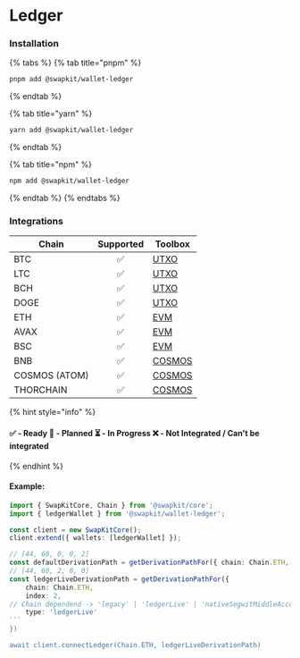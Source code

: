 # Ledger

### Installation

{% tabs %}
{% tab title="pnpm" %}
```bash
pnpm add @swapkit/wallet-ledger
```
{% endtab %}

{% tab title="yarn" %}
```bash
yarn add @swapkit/wallet-ledger
```
{% endtab %}

{% tab title="npm" %}
```bash
npm add @swapkit/wallet-ledger
```
{% endtab %}
{% endtabs %}

### Integrations

<table data-full-width="false"><thead><tr><th>Chain</th><th align="center">Supported</th><th>Toolbox</th></tr></thead><tbody><tr><td>BTC</td><td align="center">✅</td><td><a href="../toolboxes/utxo.md">UTXO</a></td></tr><tr><td>LTC</td><td align="center">✅</td><td><a href="../toolboxes/utxo.md">UTXO</a></td></tr><tr><td>BCH</td><td align="center">✅</td><td><a href="../toolboxes/utxo.md">UTXO</a></td></tr><tr><td>DOGE</td><td align="center">✅</td><td><a href="../toolboxes/utxo.md">UTXO</a></td></tr><tr><td>ETH</td><td align="center">✅</td><td><a href="../toolboxes/evm.md">EVM</a></td></tr><tr><td>AVAX</td><td align="center">✅</td><td><a href="../toolboxes/evm.md">EVM</a></td></tr><tr><td>BSC</td><td align="center">✅</td><td><a href="../toolboxes/evm.md">EVM</a></td></tr><tr><td>BNB</td><td align="center">✅</td><td><a href="../toolboxes/cosmos.md">COSMOS</a></td></tr><tr><td>COSMOS (ATOM)</td><td align="center">✅</td><td><a href="../toolboxes/cosmos.md">COSMOS</a></td></tr><tr><td>THORCHAIN</td><td align="center">✅</td><td><a href="../toolboxes/cosmos.md">COSMOS</a></td></tr></tbody></table>

{% hint style="info" %}
#### ✅ - Ready 🤔 - Planned ⏳ - In Progress ❌ - Not Integrated / Can't be integrated
{% endhint %}

#### Example:&#x20;

````typescript
import { SwapKitCore, Chain } from '@swapkit/core';
import { ledgerWallet } from '@swapkit/wallet-ledger';

const client = new SwapKitCore();
client.extend({ wallets: [ledgerWallet] });

// [44, 60, 0, 0, 2]
const defaultDerivationPath = getDerivationPathFor({ chain: Chain.ETH, index: 2 })
// [44, 60, 2, 0, 0]
const ledgerLiveDerivationPath = getDerivationPathFor({ 
    chain: Chain.ETH, 
    index: 2, 
// Chain dependend -> 'legacy' | 'ledgerLive' | 'nativeSegwitMiddleAccount' | 'segwit';
    type: 'ledgerLive' 
```
})

await client.connectLedger(Chain.ETH, ledgerLiveDerivationPath)
````
